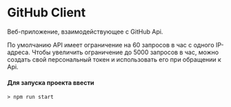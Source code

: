 # GitHub Client

Веб-приложение, взаимодействующее с GitHub Api.

По умолчанию API имеет ограничение на 60 запросов в час с одного IP-адреса. Чтобы увеличить ограничение до 5000 запросов в час, можно создать свой персональный токен и использовать его при обращении к Api.

#### Для запуска проекта ввести
```
> npm run start
```

